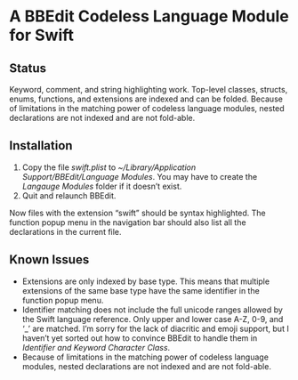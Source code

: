 # A BBEdit Codeless Language Module for Swift

## Status

Keyword, comment, and string highlighting work. Top-level classes, structs, enums, functions, and extensions are indexed and can be folded. Because of limitations in the matching power of codeless language modules, nested declarations are not indexed and are not fold-able.

## Installation

1. Copy the file *swift.plist* to *~/Library/Application Support/BBEdit/Language Modules*. You may have to create the *Langauge Modules* folder if it doesn’t exist.
2. Quit and relaunch BBEdit.

Now files with the extension “swift” should be syntax highlighted. The function popup menu in the navigation bar should also list all the declarations in the current file.

## Known Issues

- Extensions are only indexed by base type. This means that multiple extensions of the same base type have the same identifier in the function popup menu.
- Identifier matching does not include the full unicode ranges allowed by the Swift language reference. Only upper and lower case A-Z, 0-9, and ‘_’ are matched. I’m sorry for the lack of diacritic and emoji support, but I haven’t yet sorted out how to convince BBEdit to handle them in *Identifier and Keyword Character Class*.
- Because of limitations in the matching power of codeless language modules, nested declarations are not indexed and are not fold-able.


